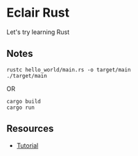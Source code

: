 # Eclair Rust

Let's try learning Rust

## Notes

```
rustc hello_world/main.rs -o target/main
./target/main
```

OR
```
cargo build
cargo run
```

## Resources

- [Tutorial](https://doc.rust-lang.org/book/title-page.html)
